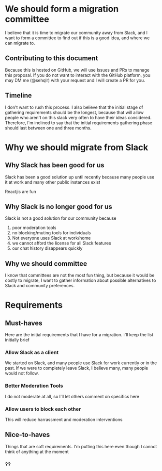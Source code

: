 # We should form a migration committee

I believe that it is time to migrate our community away from Slack,
and I want to form a committee to find out if this is a good idea,
and where we can migrate to.

## Contributing to this document

Because this is hosted on GitHub, we will use Issues and PRs to manage
this proposal. If you do not want to interact with the GitHub platform,
you may DM me (@sehqlr) with your request and I will create a PR for you.

## Timeline

I don't want to rush this process. I also believe that the initial stage
of gathering requirements should be the longest, because that will
allow people who aren't on this slack very often to have their ideas
considered. Therefore, I'm inclined to say that the initial requirements
gathering phase should last between one and three months.

# Why we should migrate from Slack

## Why Slack has been good for us

Slack has been a good solution up until recently because many people
use it at work and many other public instances exist

Reactjis are fun

## Why Slack is no longer good for us

Slack is not a good solution for our community because
1. poor moderation tools
2. no blocking/muting tools for individuals
3. Not everyone uses Slack at work/home
4. we cannot afford the license for all Slack features
5. our chat history disappears quickly

## Why we should committee

I know that committees are not the most fun thing, but because it
would be costly to migrate, I want to gather information about possible
alternatives to Slack and community preferences.

# Requirements

## Must-haves

Here are the initial requirements that I have for a migration. I'll keep
the list initially brief

### Allow Slack as a client

We started on Slack, and many people use Slack for work currently or in
the past. If we were to completely leave Slack, I believe many, many
people would not follow.

### Better Moderation Tools

I do not moderate at all, so I'll let others comment on specifics here

### Allow users to block each other

This will reduce harrassment and moderation interventions

## Nice-to-haves

Things that are soft requirements. I'm putting this here even though I
cannot think of anything at the moment

### ??
